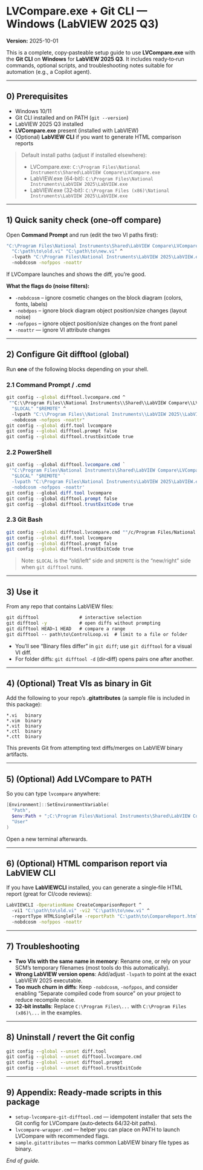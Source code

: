 # LVCompare.exe + Git CLI — Windows (LabVIEW 2025 Q3)
**Version:** 2025-10-01

This is a complete, copy‑pasteable setup guide to use **LVCompare.exe** with the **Git CLI** on **Windows** for **LabVIEW 2025 Q3**. It includes ready‑to‑run commands, optional scripts, and troubleshooting notes suitable for automation (e.g., a Copilot agent).

---

## 0) Prerequisites
- Windows 10/11
- Git CLI installed and on PATH (`git --version`)
- LabVIEW 2025 Q3 installed
- **LVCompare.exe** present (installed with LabVIEW)
- (Optional) **LabVIEW CLI** if you want to generate HTML comparison reports

> Default install paths (adjust if installed elsewhere):
>
> - LVCompare.exe: `C:\Program Files\National Instruments\Shared\LabVIEW Compare\LVCompare.exe`  
> - LabVIEW.exe (64‑bit): `C:\Program Files\National Instruments\LabVIEW 2025\LabVIEW.exe`  
> - LabVIEW.exe (32‑bit): `C:\Program Files (x86)\National Instruments\LabVIEW 2025\LabVIEW.exe`

---

## 1) Quick sanity check (one‑off compare)
Open **Command Prompt** and run (edit the two VI paths first):
```bat
"C:\Program Files\National Instruments\Shared\LabVIEW Compare\LVCompare.exe" ^
  "C:\path\to\old.vi" "C:\path\to\new.vi" ^
  -lvpath "C:\Program Files\National Instruments\LabVIEW 2025\LabVIEW.exe" ^
  -nobdcosm -nofppos -noattr
```
If LVCompare launches and shows the diff, you’re good.

**What the flags do (noise filters):**
- `-nobdcosm` – ignore cosmetic changes on the block diagram (colors, fonts, labels)
- `-nobdpos` – ignore block diagram object position/size changes (layout noise)
- `-nofppos` – ignore object position/size changes on the front panel
- `-noattr` — ignore VI attribute changes

---

## 2) Configure Git difftool (global)
Run **one** of the following blocks depending on your shell.

### 2.1 Command Prompt / .cmd
```bat
git config --global difftool.lvcompare.cmd ^
 ""C:\\Program Files\\National Instruments\\Shared\\LabVIEW Compare\\LVCompare.exe" ^
  "$LOCAL" "$REMOTE" ^
  -lvpath "C:\\Program Files\\National Instruments\\LabVIEW 2025\\LabVIEW.exe" ^
  -nobdcosm -nofppos -noattr"
git config --global diff.tool lvcompare
git config --global difftool.prompt false
git config --global difftool.trustExitCode true
```

### 2.2 PowerShell
```powershell
git config --global difftool.lvcompare.cmd `
 '"C:\Program Files\National Instruments\Shared\LabVIEW Compare\LVCompare.exe" `
  "$LOCAL" "$REMOTE" `
  -lvpath "C:\Program Files\National Instruments\LabVIEW 2025\LabVIEW.exe" `
  -nobdcosm -nofppos -noattr'
git config --global diff.tool lvcompare
git config --global difftool.prompt false
git config --global difftool.trustExitCode true
```

### 2.3 Git Bash
```bash
git config --global difftool.lvcompare.cmd ""/c/Program Files/National Instruments/Shared/LabVIEW Compare/LVCompare.exe" "$LOCAL" "$REMOTE" -lvpath "/c/Program Files/National Instruments/LabVIEW 2025/LabVIEW.exe" -nobdcosm -nofppos -noattr"
git config --global diff.tool lvcompare
git config --global difftool.prompt false
git config --global difftool.trustExitCode true
```

> Note: `$LOCAL` is the “old/left” side and `$REMOTE` is the “new/right” side when `git difftool` runs.

---

## 3) Use it
From any repo that contains LabVIEW files:
```bat
git difftool               # interactive selection
git difftool -y            # open diffs without prompting
git difftool HEAD~1 HEAD   # compare a range
git difftool -- path\to\ControlLoop.vi  # limit to a file or folder
```
- You’ll see “Binary files differ” in `git diff`; use `git difftool` for a visual VI diff.
- For folder diffs: `git difftool -d` (dir‑diff) opens pairs one after another.

---

## 4) (Optional) Treat VIs as binary in Git
Add the following to your repo’s **.gitattributes** (a sample file is included in this package):
```gitattributes
*.vi   binary
*.vim  binary
*.vit  binary
*.ctl  binary
*.ctt  binary
```
This prevents Git from attempting text diffs/merges on LabVIEW binary artifacts.

---

## 5) (Optional) Add LVCompare to PATH
So you can type `lvcompare` anywhere:
```powershell
[Environment]::SetEnvironmentVariable(
  "Path",
  $env:Path + ";C:\Program Files\National Instruments\Shared\LabVIEW Compare",
  "User"
)
```
Open a new terminal afterwards.

---

## 6) (Optional) HTML comparison report via LabVIEW CLI
If you have **LabVIEWCLI** installed, you can generate a single‑file HTML report (great for CI/code reviews):
```bat
LabVIEWCLI -OperationName CreateComparisonReport ^
  -vi1 "C:\path\to\old.vi" -vi2 "C:\path\to\new.vi" ^
  -reportType HTMLSingleFile -reportPath "C:\path\to\CompareReport.html" ^
  -nobdcosm -nofppos -noattr
```

---

## 7) Troubleshooting
- **Two VIs with the same name in memory**: Rename one, or rely on your SCM’s temporary filenames (most tools do this automatically).
- **Wrong LabVIEW version opens**: Add/adjust `-lvpath` to point at the exact LabVIEW 2025 executable.
- **Too much churn in diffs**: Keep `-nobdcosm`, `-nofppos`, and consider enabling “Separate compiled code from source” on your project to reduce recompile noise.
- **32‑bit installs**: Replace `C:\Program Files\...` with `C:\Program Files (x86)\...` in the examples.

---

## 8) Uninstall / revert the Git config
```bat
git config --global --unset diff.tool
git config --global --unset difftool.lvcompare.cmd
git config --global --unset difftool.prompt
git config --global --unset difftool.trustExitCode
```

---

## 9) Appendix: Ready‑made scripts in this package
- `setup-lvcompare-git-difftool.cmd` — idempotent installer that sets the Git config for LVCompare (auto‑detects 64/32‑bit paths).
- `lvcompare-wrapper.cmd` — helper you can place on PATH to launch LVCompare with recommended flags.
- `sample.gitattributes` — marks common LabVIEW binary file types as binary.

*End of guide.*
